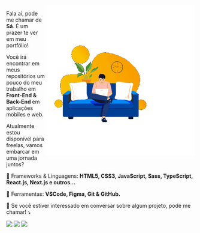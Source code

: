 <!-- <img src="https://i.ibb.co/k8KjrYK/image-10.png" min-width="400px" max-width="400px" width="400px" align="right" alt="Code"> -->

  <img align="right" alt="GIF" src="https://github.com/Poowerllz/Poowerllz/blob/main/code2.gif?raw=true" min-width="400px" max-width="400px" width="400px" />

<p align="left"> 
  Fala aí, pode me chamar de <strong> Sá</strong>. É um prazer te ver em meu portfólio!
</p>

<p align="left">
  Você irá encontrar em meus repositórios um pouco do meu trabalho em <strong> Front-End & Back-End </strong> em aplicações mobiles e web.
</p>

<p align="left"> 
  Atualmente estou disponível para freelas, vamos embarcar em uma jornada juntos? 
</p>

<p align="left">
  💼 Frameworks & Linguagens: <strong>HTML5, CSS3, JavaScript, Sass, TypeScript, React.js, Next.js e outros...</strong>
</p>

<p align="left">
  🌱 Ferramentas: <strong>VSCode, Figma, Git & GitHub.</strong>
</p>

<p align="left">
  🔭 Se você estiver interessado em conversar sobre algum projeto, pode me chamar! ⤵️
</p>

<p align="left">
  <a href="https://www.instagram.com/sa_filho/" alt="Instagram">
  <img src="https://img.shields.io/badge/-Instagram-DF0174?style=for-the-badge&logo=instagram&logoColor=white"/></a>
  
  <a href="https://www.linkedin.com/in/elzevir-de-sousa-s%C3%A1-filho-a37286187/" alt="Linkedin">
  <img src="https://img.shields.io/badge/-Linkedin-0e76a8?style=for-the-badge&logo=Linkedin&logoColor=white"/></a>

  <a href="https://www.facebook.com/elzevir.sa.filho/" alt="Facebook">
  <img src="https://img.shields.io/badge/-Facebook-3b5998?style=for-the-badge&logo=facebook&logoColor=white"/></a>
</p>

